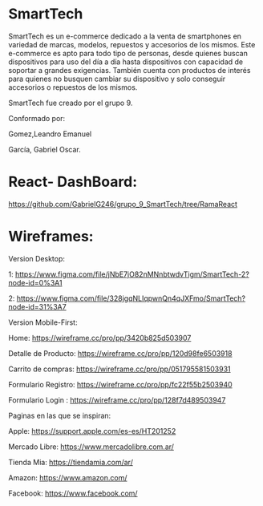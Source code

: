 # SmartTech
  SmartTech es un e-commerce dedicado a la venta de smartphones en variedad de marcas, modelos, repuestos y accesorios de los mismos.
  Este e-commerce es apto para todo tipo de personas, desde quienes buscan dispositivos para uso del día a día hasta dispositivos con capacidad de soportar a grandes exigencias. También cuenta con productos de interés para quienes no busquen cambiar su dispositivo y solo conseguir accesorios o repuestos de los mismos.
  
  SmartTech fue creado por el grupo 9.
  
  Conformado por:
  
  Gomez,Leandro Emanuel  

  García, Gabriel Oscar. 
  
# React- DashBoard: 

https://github.com/GabrielG246/grupo_9_SmartTech/tree/RamaReact

# Wireframes:

Version Desktop:

1: https://www.figma.com/file/jNbE7jO82nMNnbtwdvTigm/SmartTech-2?node-id=0%3A1

2: https://www.figma.com/file/328jgqNLIqpwnQn4qJXFmo/SmartTech?node-id=31%3A7

Version Mobile-First:

Home:  https://wireframe.cc/pro/pp/3420b825d503907 

Detalle de Producto:  https://wireframe.cc/pro/pp/120d98fe6503918

Carrito de compras:  https://wireframe.cc/pro/pp/051795581503931

Formulario Registro:  https://wireframe.cc/pro/pp/fc22f55b2503940 

Formulario Login :  https://wireframe.cc/pro/pp/128f7d489503947


Paginas en las que se inspiran:

Apple: https://support.apple.com/es-es/HT201252

Mercado Libre: https://www.mercadolibre.com.ar/

Tienda Mia: https://tiendamia.com/ar/

Amazon: https://www.amazon.com/

Facebook: https://www.facebook.com/
